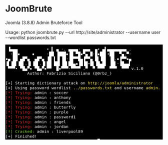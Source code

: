 # JoomBrute
Joomla (3.8.8) Admin Bruteforce Tool

Usage: python joombrute.py --url http://site/administrator --username user --wordlist passwords.txt

![Screenshot](https://raw.githubusercontent.com/0rbz/JoomBrute/master/joombrute1.png)


